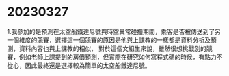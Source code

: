 # 20230327
1.我參加的是預測在太空船鐵達尼號與時空異常碰撞期間，乘客是否被傳送到了另一個維度的競賽，選擇這一個競賽的原因是他與上課教的一樣都是資料分析及預測，資料內容也與上課教的相似，
對於這個文組生來說，雖然很想挑戰別的競賽，例如老師上課提到的房價預測，但實際在研究如何寫程式碼的時候，有點力不從心，因此最終還是選擇較為簡單的太空船鐵達尼號。
